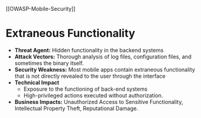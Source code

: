 [[OWASP-Mobile-Security]]

# Extraneous Functionality
- **Threat Agent:** Hidden functionality in the backend systems
- **Attack Vectors:** Thorough analysis of log files, configuration files, and sometimes the binary itself.
- **Security Weakness:** Most mobile apps contain extraneous functionality that is not directly revealed to the user through the interface
- **Technical Impact**
	- Exposure to the functioning of back-end systems
	- High-privileged actions executed without authorization.
- **Business Impacts:** Unauthorized Access to Sensitive Functionality, Intellectual Property Theft, Reputational Damage.